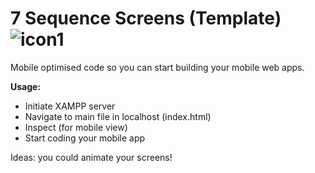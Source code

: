 # 7 Sequence Screens (Template)      ![icon1](../sr_assets/gif.gif) </br>

Mobile optimised code so you can start building your mobile web apps.



<b>Usage:</b>

- Initiate XAMPP server
- Navigate to main file in localhost (index.html)
- Inspect (for mobile view)
- Start coding your mobile app


Ideas: you could animate your screens!
